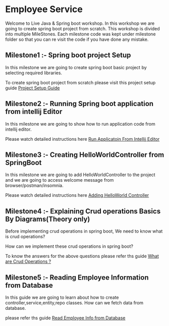 # Employee Service
Welcome to Live Java & Spring boot workshop.
In this workshop we are going to create spring boot project from scratch.
This workshop is divided into multiple MileStones. Each milestone code was kept under milestone folder 
so that you can re visit the code if you have done any mistake.

## Milestone1 :- Spring boot project Setup
In this milestone we are going to create spring boot basic project
by selecting required libraries.

To create spring boot project from scratch please visit  this project setup guide
[Project Setup Guide](/milestone1/ProjectSetupGuide.md)

## Milestone2 :- Running Spring boot application from intellij Editor

In this milestone we are going to show how to run application code
from intellij editor.

Please watch detailed instructions here
[Run Applicatoin From Intellij Editor](/milestone2/RunProjectFromIntellijGuide.md)

## Milestone3 :- Creating HelloWorldController from SpringBoot

In this milestone we are going to add HelloWorldController to the project and we are going to 
access welcome message from browser/postman/insomnia.

Please watch detailed instructions here
[Adding HelloWorld Controller](/milestone3/HelloWorldGuide.md)

## Milestone4 :- Explaining Crud operations Basics By Diagrams(Theory only)
Before implementing crud operations in spring boot,
We need to know what is crud operations?

How can we implement these crud operations in spring boot?

To know the answers for the above questions please refer ths guide
[What are Crud Operations ?](/milestone4/CrudApplicationBasicsGuide.md)

## Milestone5 :- Reading Employee Information from Database 


In this guide we are going to learn about how to create controller,service,entity,repo classes.
How can we fetch data from database.

please refer ths guide
[Read Employee Info from Database](/milestone5/ListingEmployeesInfoGuide.md)

